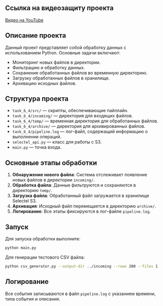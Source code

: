 ## Ссылка на видеозащиту проекта
[Видео на YouTube](https://youtu.be/GXSbJXEwB4s)

## Описание проекта
Данный проект представляет собой обработку данных с использованием Python. Основные задачи включают:
- Мониторинг новых файлов в директории.
- Фильтрацию и обработку данных.
- Сохранение обработанных файлов во временную директорию.
- Загрузку обработанных файлов в хранилище.
- Архивацию исходных файлов.

## Структура проекта
- `task_6_4/src/` — скрипты, обеспечивающие пайплайн.
- `task_6_4/incoming/` — директория для входящих файлов.
- `task_6_4/temp/` — временная директория для обработанных файлов.
- `task_6_4/archive/` — директория для архивированных файлов.
- `task_6_4/pipeline.log` — лог-файл, содержащий информацию о выполнении операций.
- `selectel_api.py` — класс для работы с S3.
- `main.py` — точка входа.

## Основные этапы обработки
1. **Обнаружение нового файла**: Система отслеживает появление новых файлов в директории `incoming/`.
2. **Обработка файла**: Данные фильтруются и сохраняются в директорию `temp/`.
3. **Загрузка файла**: Обработанный файл загружается в хранилище Selectel S3.
4. **Архивация**: Исходный файл перемещается в директорию `archive/`.
5. **Логирование**: Все этапы фиксируются в лог-файле `pipeline.log`.

## Запуск
Для запуска обработки выполните:
```bash
python main.py
```
Для генерации тестового CSV файла:
```bash
python csv_generator.py --output-dir ../incoming --rows 200 --files 1
```

## Логирование
Все события записываются в файл `pipeline.log` с указанием времени, типа события и описания.
